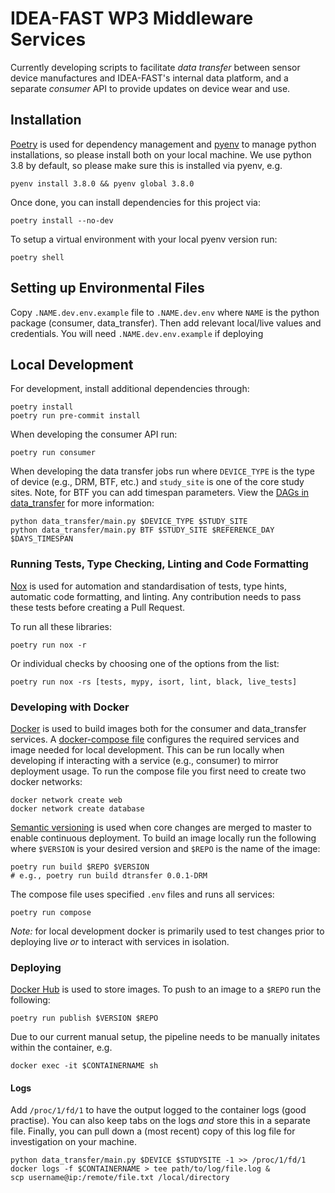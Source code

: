 # IDEA-FAST WP3 Middleware Services

Currently developing scripts to facilitate _data transfer_ between sensor device manufactures and IDEA-FAST's internal data platform, and a separate _consumer_ API to provide updates on device wear and use.

## Installation

[Poetry](https://python-poetry.org/) is used for dependency management and
[pyenv](https://github.com/pyenv/pyenv) to manage python installations, so
please install both on your local machine. We use python 3.8 by default, so
please make sure this is installed via pyenv, e.g.

    pyenv install 3.8.0 && pyenv global 3.8.0

Once done, you can install dependencies for this project via:

    poetry install --no-dev

To setup a virtual environment with your local pyenv version run:

    poetry shell

## Setting up Environmental Files

Copy `.NAME.dev.env.example` file to `.NAME.dev.env` where `NAME` is the python package (consumer, data_transfer).
Then add relevant local/live values and credentials. You will need `.NAME.dev.env.example` if deploying

## Local Development

For development, install additional dependencies through:

    poetry install
    poetry run pre-commit install

When developing the consumer API run:

    poetry run consumer

When developing the data transfer jobs run where `DEVICE_TYPE` is the type of device (e.g., DRM, BTF, etc.) and `study_site` is one of the core study sites. Note, for BTF you can add timespan parameters. View the [DAGs in data_transfer](./data_transfer/dags/) for more information:

    python data_transfer/main.py $DEVICE_TYPE $STUDY_SITE
    python data_transfer/main.py BTF $STUDY_SITE $REFERENCE_DAY $DAYS_TIMESPAN

### Running Tests, Type Checking, Linting and Code Formatting

[Nox](https://nox.thea.codes/) is used for automation and standardisation of tests, type hints, automatic code formatting, and linting. Any contribution needs to pass these tests before creating a Pull Request.

To run all these libraries:

    poetry run nox -r

Or individual checks by choosing one of the options from the list:

    poetry run nox -rs [tests, mypy, isort, lint, black, live_tests]

### Developing with Docker

[Docker](https://www.docker.com/) is used to build images both for the consumer and data_transfer services. A [docker-compose file](./docker-compose.yml) configures the required services and image needed for local development. This can be run locally when developing if interacting with a service (e.g., consumer) to mirror deployment usage. To run the compose file you first need to create two docker networks:

    docker network create web
    docker network create database

[Semantic versioning](https://semver.org/) is used when core changes are merged
to master to enable continuous deployment. To build an image locally run the following
where `$VERSION` is your desired version and `$REPO` is the name of the image:

    poetry run build $REPO $VERSION
    # e.g., poetry run build dtransfer 0.0.1-DRM

The compose file uses specified `.env` files and runs all services:

    poetry run compose

*Note:* for local development docker is primarily used to test changes prior to deploying live _or_ to interact with services in isolation.

### Deploying

[Docker Hub](https://hub.docker.com/u/ideafast) is used to store images. To push
to an image to a `$REPO` run  the following:

    poetry run publish $VERSION $REPO

Due to our current manual setup, the pipeline needs to be manually initates within the container, e.g.

    docker exec -it $CONTAINERNAME sh


#### Logs

Add `/proc/1/fd/1` to have the output logged to the container logs (good practise). You can also keep tabs on the logs _and_ store this in a separate file. Finally, you can pull down a (most recent) copy of this log file for investigation on your machine.

    python data_transfer/main.py $DEVICE $STUDYSITE -1 >> /proc/1/fd/1
    docker logs -f $CONTAINERNAME > tee path/to/log/file.log &
    scp username@ip:/remote/file.txt /local/directory
